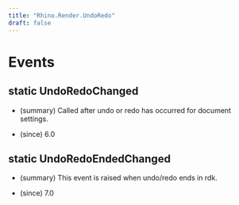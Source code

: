 ```yaml
---
title: "Rhino.Render.UndoRedo"
draft: false
---
```


# Events
## static UndoRedoChanged
- (summary) 
     Called after undo or redo has occurred for document settings.
     
- (since) 6.0
## static UndoRedoEndedChanged
- (summary) 
     This event is raised when undo/redo ends in rdk.
     
- (since) 7.0
